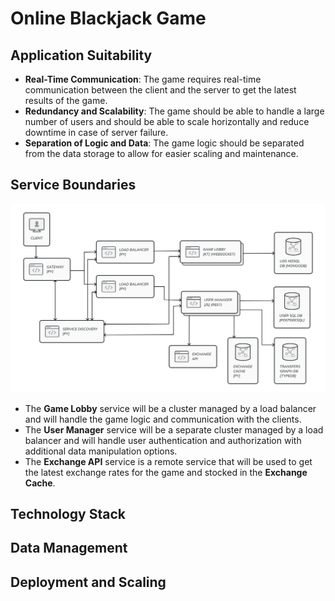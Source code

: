 # Online Blackjack Game

## Application Suitability
* **Real-Time Communication**: The game requires real-time communication between the client and the server to get the latest results of the game.
* **Redundancy and Scalability**: The game should be able to handle a large number of users and should be able to scale horizontally and reduce downtime in case of server failure.
* **Separation of Logic and Data**: The game logic should be separated from the data storage to allow for easier scaling and maintenance.

## Service Boundaries
![Service Boundaries](./images/system_diagram.jpg)
* The **Game Lobby** service will be a cluster managed by a load balancer and will handle the game logic and communication with the clients.
* The **User Manager** service will be a separate cluster managed by a load balancer and will handle user authentication and authorization with additional data manipulation options.
* The **Exchange API** service is a remote service that will be used to get the latest exchange rates for the game and stocked in the **Exchange Cache**.

## Technology Stack

## Data Management

## Deployment and Scaling
